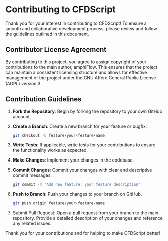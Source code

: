 # Contributing to CFDScript

Thank you for your interest in contributing to CFDScript! To ensure a smooth and collaborative development process, please review and follow the guidelines outlined in this document.

## Contributor License Agreement

By contributing to this project, you agree to assign copyright of your contributions to the main author, amphiFlow. This ensures that the project can maintain a consistent licensing structure and allows for effective management of the project under the GNU Affero General Public License (AGPL) version 3.

## Contribution Guidelines

1. **Fork the Repository**: Begin by forking the repository to your own GitHub account.

2. **Create a Branch**: Create a new branch for your feature or bugfix.
   ```bash
   git checkout -b feature/your-feature-name

3. **Write Tests**: If applicable, write tests for your contributions to ensure the functionality works as expected.

4. **Make Changes**: Implement your changes in the codebase.

5. **Commit Changes**: Commit your changes with clear and descriptive commit messages.
   ```bash
   git commit -m "Add new feature: your feature description"

6. **Push to Branch**: Push your changes to your branch on GitHub.
   ```bash
   git push origin feature/your-feature-name

7. Submit Pull Request: Open a pull request from your branch to the main repository. Provide a detailed description of your changes and reference any related issues.

Thank you for your contributions and for helping to make CFDScript better!
